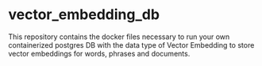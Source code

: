# vector_embedding_db
This repository contains the docker files necessary to run your own containerized postgres DB with the data type of Vector Embedding to store vector embeddings for words, phrases and documents.
